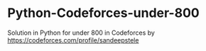 # Python-Codeforces-under-800
Solution in Python for under 800 in Codeforces
by https://codeforces.com/profile/sandeepstele
